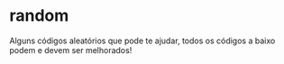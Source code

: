 # random
Alguns códigos aleatórios que pode te ajudar, todos os códigos a baixo podem e devem ser melhorados!
